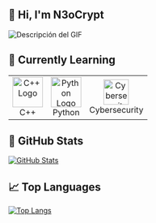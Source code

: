 ## 👋 Hi, I'm N3oCrypt
![Descripción del GIF](https://i.pinimg.com/originals/b1/81/0d/b1810d0bf4fbd370349d671a3f9389af.gif)

## 🚀 Currently Learning

<table>
  <tr>
    <td align="center">
      <img src="https://upload.wikimedia.org/wikipedia/commons/1/18/ISO_C%2B%2B_Logo.svg" width="60" alt="C++ Logo"/>
      <br/>C++
    </td>
    <td align="center">
      <img src="https://cdn.jsdelivr.net/gh/devicons/devicon/icons/python/python-original.svg" width="60" alt="Python Logo"/>
      <br/>Python
    </td>
    <td align="center">
      <img src="https://img.icons8.com/ios-filled/50/000000/hacker.png" width="50" alt="Cybersecurity"/>
      <br/>Cybersecurity
    </td>
  </tr>
</table>


## 🧮 GitHub Stats

[![GitHub Stats](https://github-readme-stats.vercel.app/api?username=N3oCrypt&show_icons=true&theme=dark&v=1)](https://github.com/N3oCrypt)

## 📈 Top Languages

[![Top Langs](https://github-readme-stats.vercel.app/api/top-langs/?username=N3oCrypt&layout=compact&theme=dark&cache_seconds=60)](https://github.com/N3oCrypt)




